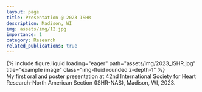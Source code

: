 ```yaml
---
layout: page
title: Presentation @ 2023 ISHR
description: Madison, WI
img: assets/img/12.jpg
importance: 1
category: Research
related_publications: true
---
```




<div class="row">
    <div class="col-sm mt-3 mt-md-0">
        {% include figure.liquid loading="eager" path="assets/img/2023_ISHR.jpg" title="example image" class="img-fluid rounded z-depth-1" %}
    </div>
</div>
<div class="caption">
    My first oral and poster presentation at 42nd International Society for Heart Research-North American Section (ISHR-NAS), Madison, WI, 2023.
</div>

